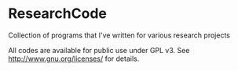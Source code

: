 # ResearchCode
Collection of programs that I've written for various research projects

All codes are available for public use under GPL v3. See <http://www.gnu.org/licenses/> for
details.
